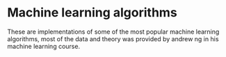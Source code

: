 # Machine learning algorithms
These are implementations of some of the most popular machine learning algorithms, most of the data and theory was provided by andrew ng in his machine learning course.
